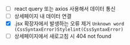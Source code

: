 - [ ] react query 또는 axios 사용해서 데이터 통신
- [ ] 상세페이지 내 데이터 연결
- [x] .jsx 확장자에서 발생하는 오류 제거 `Unknown word (CssSyntaxError)Stylelint(CssSyntaxError)`
- [ ] 상세페이지에서 새로고침 시 404 not found
